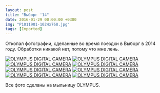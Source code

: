 ```yaml
---
layout: post
title: "Выборг '14"
date: 2016-01-29 00:00:00 +0300
img: "P1011901-1024x768.jpg"
tags: [Imported]
---
```


Откопал фотографии, сделанные во время поездки в Выборг в 2014 году. Обработки никакой нет, потому что мне лень.

![OLYMPUS DIGITAL CAMERA](/blog/assets/P1011901-1024x768.jpg) [![OLYMPUS DIGITAL CAMERA](/blog/assets/P1011893-1024x768.jpg)](https://vlaim.s3.amazonaws.com/uploads/2016/01/P1011893.jpg) [![OLYMPUS DIGITAL CAMERA](/blog/assets/P1011890-1024x768.jpg)](https://vlaim.s3.amazonaws.com/uploads/2016/01/P1011890.jpg) [![OLYMPUS DIGITAL CAMERA](/blog/assets/P1011888-1024x768.jpg)](https://vlaim.s3.amazonaws.com/uploads/2016/01/P1011888.jpg) [![OLYMPUS DIGITAL CAMERA](/blog/assets/P1011884-1024x768.jpg)](https://vlaim.s3.amazonaws.com/uploads/2016/01/P1011884.jpg) [![OLYMPUS DIGITAL CAMERA](/blog/assets/P1011883-1024x768.jpg)](https://vlaim.s3.amazonaws.com/uploads/2016/01/P1011883.jpg) [![OLYMPUS DIGITAL CAMERA](/blog/assets/P1011879-1024x768.jpg)](https://vlaim.s3.amazonaws.com/uploads/2016/01/P1011879.jpg) [![OLYMPUS DIGITAL CAMERA](/blog/assets/P1011869-1024x768.jpg)](https://vlaim.s3.amazonaws.com/uploads/2016/01/P1011869.jpg)

Все фото сделаны на мыльницу OLYMPUS.